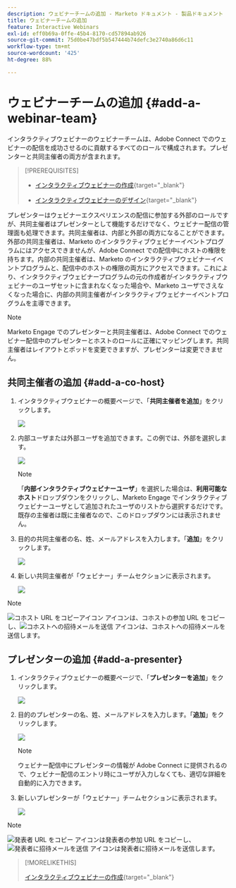 ```yaml
---
description: ウェビナーチームの追加 - Marketo ドキュメント - 製品ドキュメント
title: ウェビナーチームの追加
feature: Interactive Webinars
exl-id: eff0b69a-0ffe-45b4-8170-cd57894ab926
source-git-commit: 75d0be47bdf5b547444b74defc3e2740a86d6c11
workflow-type: tm+mt
source-wordcount: '425'
ht-degree: 88%

---
```


# ウェビナーチームの追加 {#add-a-webinar-team}

インタラクティブウェビナーのウェビナーチームは、Adobe Connect でのウェビナーの配信を成功させるのに貢献するすべてのロールで構成されます。プレゼンターと共同主催者の両方が含まれます。

>[!PREREQUISITES]
>
>* [インタラクティブウェビナーの作成](/help/marketo/product-docs/demand-generation/events/interactive-webinars/create-an-interactive-webinar.md){target="_blank"}
>
>* [インタラクティブウェビナーのデザイン](/help/marketo/product-docs/demand-generation/events/interactive-webinars/designing-interactive-webinars.md){target="_blank"}

プレゼンターはウェビナーエクスペリエンスの配信に参加する外部のロールですが、共同主催者はプレゼンターとして機能するだけでなく、ウェビナー配信の管理面も処理できます。共同主催者は、内部と外部の両方になることができます。外部の共同主催者は、Marketo のインタラクティブウェビナーイベントプログラムにはアクセスできませんが、Adobe Connect での配信中にホストの権限を持ちます。内部の共同主催者は、Marketo のインタラクティブウェビナーイベントプログラムと、配信中のホストの権限の両方にアクセスできます。これにより、インタラクティブウェビナープログラムの元の作成者がインタラクティブウェビナーのユーザセットに含まれなくなった場合や、Marketo ユーザでさえなくなった場合に、内部の共同主催者がインタラクティブウェビナーイベントプログラムを主導できます。

>[!NOTE]
>
>Marketo Engage でのプレゼンターと共同主催者は、Adobe Connect でのウェビナー配信中のプレゼンターとホストのロールに正確にマッピングします。共同主催者はレイアウトとポッドを変更できますが、プレゼンターは変更できません。

## 共同主催者の追加 {#add-a-co-host}

1. インタラクティブウェビナーの概要ページで、「**共同主催者を追加**」をクリックします。

   ![](assets/add-a-webinar-team-1.png)

1. 内部ユーザまたは外部ユーザを追加できます。この例では、外部を選択します。

   ![](assets/add-a-webinar-team-2.png)

   >[!NOTE]
   >
   >「**内部インタラクティブウェビナーユーザ**」を選択した場合は、**利用可能なホスト**&#x200B;ドロップダウンをクリックし、Marketo Engage でインタラクティブウェビナーユーザとして追加されたユーザのリストから選択するだけです。既存の主催者は既に主催者なので、このドロップダウンには表示されません。

1. 目的の共同主催者の名、姓、メールアドレスを入力します。「**追加**」をクリックします。

   ![](assets/add-a-webinar-team-3.png)

1. 新しい共同主催者が「ウェビナー」チームセクションに表示されます。

   ![](assets/add-a-webinar-team-4.png)

>[!NOTE]
>
> ![ コホスト URL をコピーアイコン ](assets/icon-copy-join-url.png) アイコンは、コホストの参加 URL をコピーし、![ コホストへの招待メールを送信 ](assets/icon-send-invitation-email.png) アイコンは、コホストへの招待メールを送信します。

## プレゼンターの追加 {#add-a-presenter}

1. インタラクティブウェビナーの概要ページで、「**プレゼンターを追加**」をクリックします。

   ![](assets/add-a-webinar-team-5.png)

1. 目的のプレゼンターの名、姓、メールアドレスを入力します。「**追加**」をクリックします。

   ![](assets/add-a-webinar-team-6.png)

   >[!NOTE]
   >
   >ウェビナー配信中にプレゼンターの情報が Adobe Connect に提供されるので、ウェビナー配信のエントリ時にユーザが入力しなくても、適切な詳細を自動的に入力できます。

1. 新しいプレゼンターが「ウェビナー」チームセクションに表示されます。

   ![](assets/add-a-webinar-team-7.png)

>[!NOTE]
>
> ![ 発表者 URL をコピー ](assets/icon-copy-join-url.png) アイコンは発表者の参加 URL をコピーし、![ 発表者に招待メールを送信 ](assets/icon-send-invitation-email.png) アイコンは発表者に招待メールを送信します。

>[!MORELIKETHIS]
>
>[インタラクティブウェビナーの作成](/help/marketo/product-docs/demand-generation/events/interactive-webinars/create-an-interactive-webinar.md){target="_blank"}
